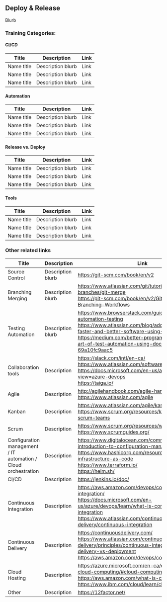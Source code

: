 ## Deploy & Release

Blurb

### Training Categories:

#### CI/CD

Title | Description | Link
------------ | ------------- | -------------
Name title | Description blurb | Link
Name title | Description blurb | Link
Name title | Description blurb | Link

#### Automation

Title | Description | Link
------------ | ------------- | -------------
Name title | Description blurb | Link
Name title | Description blurb | Link
Name title | Description blurb | Link

#### Release vs. Deploy

Title | Description | Link
------------ | ------------- | -------------
Name title | Description blurb | Link
Name title | Description blurb | Link
Name title | Description blurb | Link

#### Tools

Title | Description | Link
------------ | ------------- | -------------
Name title | Description blurb | Link
Name title | Description blurb | Link
Name title | Description blurb | Link

### Other related links

Title | Description | Link
------------ | ------------- | -------------
Source Control | Description blurb | https://git-scm.com/book/en/v2
Branching Merging | Description blurb | https://www.atlassian.com/git/tutorials/using-branches/git-merge <br> https://git-scm.com/book/en/v2/Git-Branching-Branching-Workflows
Testing Automation | Description blurb | https://www.browserstack.com/guide/junit-and-automation-testing <br> https://www.atlassian.com/blog/add-ons/deliver-faster-and-better-software-using-test-automation <br> https://medium.com/better-programming/the-subtle-art-of-test-automation-using-docker-compose-69a10fc9aac5
Collaboration tools | Description | https://slack.com/intl/en-ca/ <br> https://www.atlassian.com/software/jira <br> https://docs.microsoft.com/en-us/azure/devops/?view=azure-devops <br> https://taiga.io/
Agile | Description | http://agilehandbook.com/agile-handbook.pdf <br> https://www.atlassian.com/agile
Kanban | Description | https://www.atlassian.com/agile/kanban <br> https://www.scrum.org/resources/kanban-guide-scrum-teams
Scrum | Description | https://www.scrum.org/resources/what-is-scrum <br> https://www.scrumguides.org/
Configuration management / IT automation / Cloud orchestration | Description | https://www.digitalocean.com/community/tutorials/an-introduction-to-configuration-management <br> https://www.hashicorp.com/resources/what-is-infrastructure-as-code <br> https://www.terraform.io/ <br> https://helm.sh/
CI/CD | Description | https://jenkins.io/doc/
Continuous Integration | Description | https://aws.amazon.com/devops/continuous-integration/ <br> https://docs.microsoft.com/en-us/azure/devops/learn/what-is-continuous-integration <br> https://www.atlassian.com/continuous-delivery/continuous-integration
Continuous Delivery | Description | https://continuousdelivery.com/ <br> https://www.atlassian.com/continuous-delivery/principles/continuous-integration-vs-delivery-vs-deployment <br> https://aws.amazon.com/devops/continuous-delivery/
Cloud Hosting | Description | https://azure.microsoft.com/en-ca/overview/what-is-cloud-computing/#cloud-computing-models <br> https://aws.amazon.com/what-is-cloud-computing/ <br> https://www.ibm.com/cloud/learn/cloud-computing
Other | Description | https://12factor.net/

